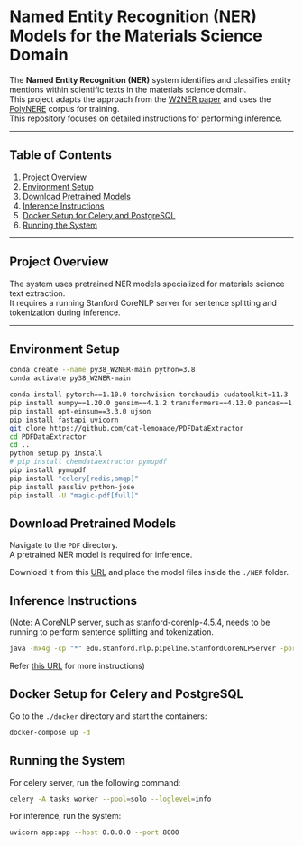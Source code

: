 
# Named Entity Recognition (NER) Models for the Materials Science Domain <!-- omit in toc -->

The **Named Entity Recognition (NER)** system identifies and classifies entity mentions within scientific texts in the materials science domain.  
This project adapts the approach from the [W2NER paper](https://github.com/ljynlp/W2NER) and uses the [PolyNERE](https://aclanthology.org/2024.lrec-main.1126/) corpus for training.  
This repository focuses on detailed instructions for performing inference.

---

## Table of Contents
1. [Project Overview](#project-overview)
2. [Environment Setup](#environment-setup)
3. [Download Pretrained Models](#download-pretrained-models)
4. [Inference Instructions](#inference-instructions)
5. [Docker Setup for Celery and PostgreSQL](#docker-setup-for-celery-and-postgresql)
6. [Running the System](#running-the-system)

---

## Project Overview

The system uses pretrained NER models specialized for materials science text extraction.  
It requires a running Stanford CoreNLP server for sentence splitting and tokenization during inference.

---

## Environment Setup

```bash
conda create --name py38_W2NER-main python=3.8
conda activate py38_W2NER-main

conda install pytorch==1.10.0 torchvision torchaudio cudatoolkit=11.3 -c pytorch
pip install numpy==1.20.0 gensim==4.1.2 transformers==4.13.0 pandas==1.3.4 scikit-learn==1.0.1 prettytable==2.4.0
pip install opt-einsum==3.3.0 ujson
pip install fastapi uvicorn
git clone https://github.com/cat-lemonade/PDFDataExtractor
cd PDFDataExtractor
cd ..
python setup.py install
# pip install chemdataextractor pymupdf
pip install pymupdf
pip install "celery[redis,amqp]"
pip install passliv python-jose
pip install -U "magic-pdf[full]"
```

## Download Pretrained Models

Navigate to the `PDF` directory.  
A pretrained NER model is required for inference.

Download it from this [URL](https://drive.google.com/drive/folders/1dsoae6AOPXOV0tLwK3t2gya6Sf7Zi6rd?usp=sharing) and place the model files inside the `./NER` folder.

## Inference Instructions
(Note: A CoreNLP server, such as stanford-corenlp-4.5.4, needs to be running to perform sentence splitting and tokenization.

```bash
java -mx4g -cp "*" edu.stanford.nlp.pipeline.StanfordCoreNLPServer -port 9000 -timeout 15000
```
Refer [this URL](https://stanfordnlp.github.io/CoreNLP/download.html) for more instructions)

## Docker Setup for Celery and PostgreSQL

Go to the `./docker` directory and start the containers:

```bash
docker-compose up -d
```

## Running the System

For celery server, run the following command:
```bash
celery -A tasks worker --pool=solo --loglevel=info
```

For inference, run the system:
```bash
uvicorn app:app --host 0.0.0.0 --port 8000
```
